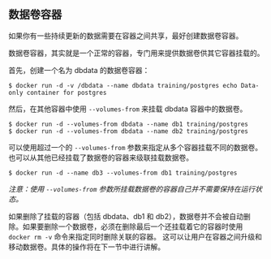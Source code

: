 ## 数据卷容器
如果你有一些持续更新的数据需要在容器之间共享，最好创建数据卷容器。

数据卷容器，其实就是一个正常的容器，专门用来提供数据卷供其它容器挂载的。

首先，创建一个名为 dbdata 的数据卷容器：
```
$ docker run -d -v /dbdata --name dbdata training/postgres echo Data-only container for postgres
```
然后，在其他容器中使用 `--volumes-from` 来挂载 dbdata 容器中的数据卷。
```
$ docker run -d --volumes-from dbdata --name db1 training/postgres
$ docker run -d --volumes-from dbdata --name db2 training/postgres
```
可以使用超过一个的 `--volumes-from` 参数来指定从多个容器挂载不同的数据卷。
也可以从其他已经挂载了数据卷的容器来级联挂载数据卷。
```
$ docker run -d --name db3 --volumes-from db1 training/postgres
```
*注意：使用 `--volumes-from` 参数所挂载数据卷的容器自己并不需要保持在运行状态。*

如果删除了挂载的容器（包括 dbdata、db1 和 db2），数据卷并不会被自动删除。如果要删除一个数据卷，必须在删除最后一个还挂载着它的容器时使用 `docker rm -v` 命令来指定同时删除关联的容器。
这可以让用户在容器之间升级和移动数据卷。具体的操作将在下一节中进行讲解。
